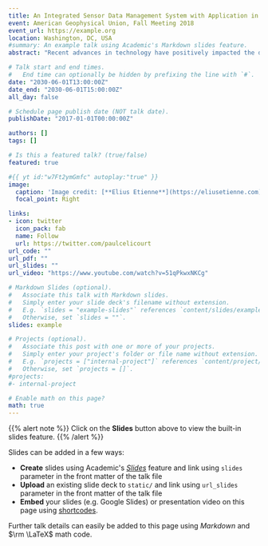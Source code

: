 ```yaml
---
title: An Integrated Sensor Data Management System with Application in Hydrology
event: American Geophysical Union, Fall Meeting 2018
event_url: https://example.org
location: Washington, DC, USA
#summary: An example talk using Academic's Markdown slides feature.
abstract: "Recent advances in technology have positively impacted the development of sensor networks. However, data management, a vital aspect of the sensor data collection process, has failed to keep pace. Therefore, current hydrological sensing solutions often suffer from a lack of homogenous metadata descriptions for both instrumentation and data item collected. These shortcomings may be attributed to the fact that the solutions are developed around data loggers which are not designed nor programmed to capture, operate on, and serve observations and accompanying metadata in a network. This makes sensors and sensor networks agnostic to each other and thus inherently creates the conditions for a heterogeneous mix of different semantic and syntactic systems. Such an inconsistency increases considerably the workload in the sensor post-deployment phase and human error in the installed data management system."

# Talk start and end times.
#   End time can optionally be hidden by prefixing the line with `#`.
date: "2030-06-01T13:00:00Z"
date_end: "2030-06-01T15:00:00Z"
all_day: false

# Schedule page publish date (NOT talk date).
publishDate: "2017-01-01T00:00:00Z"

authors: []
tags: []

# Is this a featured talk? (true/false)
featured: true

#{{ yt id:"w7Ft2ymGmfc" autoplay:"true" }}
image:
  caption: 'Image credit: [**Elius Etienne**](https://eliusetienne.com)'
  focal_point: Right

links:
- icon: twitter
  icon_pack: fab
  name: Follow
  url: https://twitter.com/paulcelicourt
url_code: ""
url_pdf: ""
url_slides: ""
url_video: "https://www.youtube.com/watch?v=51qPkwxNKCg"

# Markdown Slides (optional).
#   Associate this talk with Markdown slides.
#   Simply enter your slide deck's filename without extension.
#   E.g. `slides = "example-slides"` references `content/slides/example-slides.md`.
#   Otherwise, set `slides = ""`.
slides: example

# Projects (optional).
#   Associate this post with one or more of your projects.
#   Simply enter your project's folder or file name without extension.
#   E.g. `projects = ["internal-project"]` references `content/project/deep-learning/index.md`.
#   Otherwise, set `projects = []`.
#projects:
#- internal-project

# Enable math on this page?
math: true
---
```


{{% alert note %}}
Click on the **Slides** button above to view the built-in slides feature.
{{% /alert %}}

Slides can be added in a few ways:

- **Create** slides using Academic's [*Slides*](https://sourcethemes.com/academic/docs/managing-content/#create-slides) feature and link using `slides` parameter in the front matter of the talk file
- **Upload** an existing slide deck to `static/` and link using `url_slides` parameter in the front matter of the talk file
- **Embed** your slides (e.g. Google Slides) or presentation video on this page using [shortcodes](https://sourcethemes.com/academic/docs/writing-markdown-latex/).

Further talk details can easily be added to this page using *Markdown* and $\rm \LaTeX$ math code.
